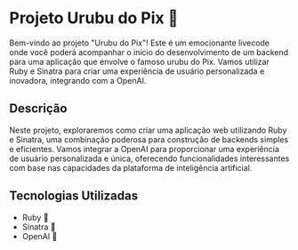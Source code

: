 # Projeto Urubu do Pix 🦅

Bem-vindo ao projeto "Urubu do Pix"! Este é um emocionante livecode onde você poderá acompanhar o início do desenvolvimento de um backend para uma aplicação que envolve o famoso urubu do Pix. Vamos utilizar Ruby e Sinatra para criar uma experiência de usuário personalizada e inovadora, integrando com a OpenAI.

## Descrição

Neste projeto, exploraremos como criar uma aplicação web utilizando Ruby e Sinatra, uma combinação poderosa para construção de backends simples e eficientes. Vamos integrar a OpenAI para proporcionar uma experiência de usuário personalizada e única, oferecendo funcionalidades interessantes com base nas capacidades da plataforma de inteligência artificial.

## Tecnologias Utilizadas

- Ruby 🚀
- Sinatra 🎩
- OpenAI 🤖
